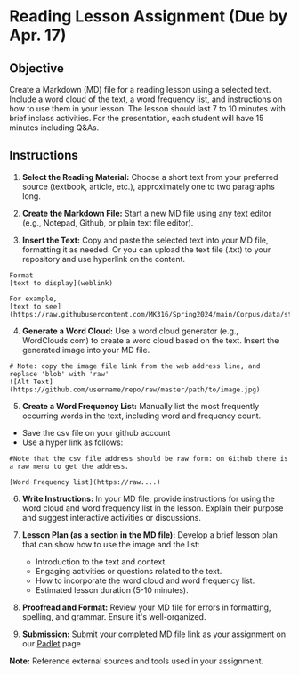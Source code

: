 # Reading Lesson Assignment (Due by Apr. 17)

## Objective
Create a Markdown (MD) file for a reading lesson using a selected text. Include a word cloud of the text, a word frequency list, and instructions on how to use them in your lesson. The lesson should last 7 to 10 minutes with brief inclass activities. For the presentation, each student will have 15 minutes including Q&As.

## Instructions

1. **Select the Reading Material:** Choose a short text from your preferred source (textbook, article, etc.), approximately one to two paragraphs long.

2. **Create the Markdown File:** Start a new MD file using any text editor (e.g., Notepad, Github, or plain text file editor). 

3. **Insert the Text:** Copy and paste the selected text into your MD file, formatting it as needed. Or you can upload the text file (.txt) to your repository and use hyperlink on the content.
```
Format
[text to display](weblink)

For example,
[text to see](https://raw.githubusercontent.com/MK316/Spring2024/main/Corpus/data/story01.txt)
```

4. **Generate a Word Cloud:** Use a word cloud generator (e.g., WordClouds.com) to create a word cloud based on the text. Insert the generated image into your MD file.

```
# Note: copy the image file link from the web address line, and replace 'blob' with 'raw'
![Alt Text](https://github.com/username/repo/raw/master/path/to/image.jpg)
```

5. **Create a Word Frequency List:** Manually list the most frequently occurring words in the text, including word and frequency count.

+ Save the csv file on your github account
+ Use a hyper link as follows:

```
#Note that the csv file address should be raw form: on Github there is a raw menu to get the address.

[Word Frequency list](https://raw....)
```
6. **Write Instructions:** In your MD file, provide instructions for using the word cloud and word frequency list in the lesson. Explain their purpose and suggest interactive activities or discussions.

7. **Lesson Plan (as a section in the MD file):** Develop a brief lesson plan that can show how to use the image and the list:
   - Introduction to the text and context.
   - Engaging activities or questions related to the text.
   - How to incorporate the word cloud and word frequency list.
   - Estimated lesson duration (5-10 minutes).

8. **Proofread and Format:** Review your MD file for errors in formatting, spelling, and grammar. Ensure it's well-organized.

9. **Submission:** Submit your completed MD file link as your assignment on our [Padlet](https://padlet.com/mirankim316/S24Corpus) page

**Note:** Reference external sources and tools used in your assignment.
